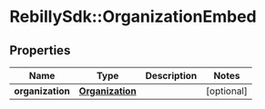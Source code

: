 # RebillySdk::OrganizationEmbed

## Properties
Name | Type | Description | Notes
------------ | ------------- | ------------- | -------------
**organization** | [**Organization**](Organization.md) |  | [optional] 

